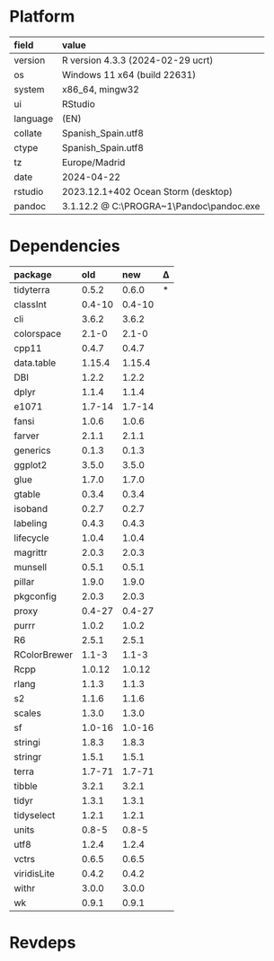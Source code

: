 # Platform

|field    |value                                    |
|:--------|:----------------------------------------|
|version  |R version 4.3.3 (2024-02-29 ucrt)        |
|os       |Windows 11 x64 (build 22631)             |
|system   |x86_64, mingw32                          |
|ui       |RStudio                                  |
|language |(EN)                                     |
|collate  |Spanish_Spain.utf8                       |
|ctype    |Spanish_Spain.utf8                       |
|tz       |Europe/Madrid                            |
|date     |2024-04-22                               |
|rstudio  |2023.12.1+402 Ocean Storm (desktop)      |
|pandoc   |3.1.12.2 @ C:\PROGRA~1\Pandoc\pandoc.exe |

# Dependencies

|package      |old    |new    |Δ  |
|:------------|:------|:------|:--|
|tidyterra    |0.5.2  |0.6.0  |*  |
|classInt     |0.4-10 |0.4-10 |   |
|cli          |3.6.2  |3.6.2  |   |
|colorspace   |2.1-0  |2.1-0  |   |
|cpp11        |0.4.7  |0.4.7  |   |
|data.table   |1.15.4 |1.15.4 |   |
|DBI          |1.2.2  |1.2.2  |   |
|dplyr        |1.1.4  |1.1.4  |   |
|e1071        |1.7-14 |1.7-14 |   |
|fansi        |1.0.6  |1.0.6  |   |
|farver       |2.1.1  |2.1.1  |   |
|generics     |0.1.3  |0.1.3  |   |
|ggplot2      |3.5.0  |3.5.0  |   |
|glue         |1.7.0  |1.7.0  |   |
|gtable       |0.3.4  |0.3.4  |   |
|isoband      |0.2.7  |0.2.7  |   |
|labeling     |0.4.3  |0.4.3  |   |
|lifecycle    |1.0.4  |1.0.4  |   |
|magrittr     |2.0.3  |2.0.3  |   |
|munsell      |0.5.1  |0.5.1  |   |
|pillar       |1.9.0  |1.9.0  |   |
|pkgconfig    |2.0.3  |2.0.3  |   |
|proxy        |0.4-27 |0.4-27 |   |
|purrr        |1.0.2  |1.0.2  |   |
|R6           |2.5.1  |2.5.1  |   |
|RColorBrewer |1.1-3  |1.1-3  |   |
|Rcpp         |1.0.12 |1.0.12 |   |
|rlang        |1.1.3  |1.1.3  |   |
|s2           |1.1.6  |1.1.6  |   |
|scales       |1.3.0  |1.3.0  |   |
|sf           |1.0-16 |1.0-16 |   |
|stringi      |1.8.3  |1.8.3  |   |
|stringr      |1.5.1  |1.5.1  |   |
|terra        |1.7-71 |1.7-71 |   |
|tibble       |3.2.1  |3.2.1  |   |
|tidyr        |1.3.1  |1.3.1  |   |
|tidyselect   |1.2.1  |1.2.1  |   |
|units        |0.8-5  |0.8-5  |   |
|utf8         |1.2.4  |1.2.4  |   |
|vctrs        |0.6.5  |0.6.5  |   |
|viridisLite  |0.4.2  |0.4.2  |   |
|withr        |3.0.0  |3.0.0  |   |
|wk           |0.9.1  |0.9.1  |   |

# Revdeps

